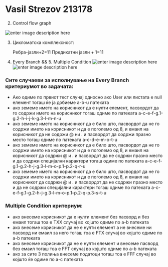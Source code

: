 # Vasil Strezov 213178
2. Control flow graph

![enter image description here](https://cdn.discordapp.com/attachments/989288324906758204/1112851385428475975/image.png)

3. Цикломатска комплексност:
	 
	
	Ребра-јазли+2=11
	  Предикатни јазли + 1=11
     
4. Every Branch && 5. Multiple Condition
![enter image description here](https://cdn.discordapp.com/attachments/989288324906758204/1112889212514078831/image.png)
![enter image description here](https://cdn.discordapp.com/attachments/989288324906758204/1112791205026222080/image.png)
### Сите случаеви за исполнување на Every Branch критериумот во задачата:
* Ако одиме по првиот тест случај односно ако User или листата е null елемент тогаш ќе ја добиеме a-b-u патеката
* ако земеме името на корисникот да е нулти елемент, пасвордот да  го содржи името на корисникот тогаш одиме по патеката a-c-e-f-g.1-g.2-h-i-j-k-g.3-l-m-n-u
* ако земеме името на корисникот да е било што, пасвордот да не го содржи името на корисникот и да е поголемо од 8, и емаил на корисникот да не содржи @ ни . и пасвордот да содржи празно место тогаш одиме по патеката a-c-d-e-m-o-t-u
* ако земеме името на корисникот да е било што, пасвордот да не го содржи името на корисникот и да е поголемо од 8, и емаил на корисникот да содржи @ и . и пасвордот да не содржи празно место и да содржи специјални карактери тогаш одиме по патеката a-c-e-f-g.1-g.2-h-j-g.3-l-m-o-p.1-p.2-q-r-u
* ако земеме името на корисникот да е било што, пасвордот да не го содржи името на корисникот и да е поголемо од 8, и емаил на корисникот да содржи @ и . и пасвордот да не содржи празно место и да не содржи специјални карактери тогаш одиме по патеката a-c-e-f-g.1-g.2-h-j-g.3-l-m-o-p.1-p.2-q-p.3-s-t-u
### Multiple Condition критериум:
* ако внесеме корисникот да е нулти елемент  без пасворд и без емаил тогаш тоа е ТХХ случај во којшто одиме по a-b патеката
* ако внесеме корисникот да не е нулти елемент а не внесеме ни пасворд ни емаил за него тогаш тоа е FTХ случај во којшто одиме по a-b патеката
* ако внесеме корисникот да не е нулти елемент и внесеме пасворд без емаил тогаш тоа е FFT случај во којшто одиме по a-b патеката
* ако за сите 3 полиња внесеме податоци тогаш тоа е FFF случај во којшто ќе одиме по а-c патеката


	

